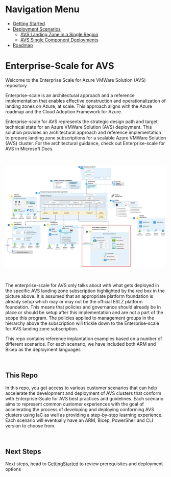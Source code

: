 # Navigation Menu

* [Getting Started](GettingStarted.md)
* [Deployment Scenarios](Scenarios.md)
  * [AVS Landing Zone in a Single Region](AVS-Landing-Zone/SingleRegion/readme.md)
  * [AVS Single Component Deployments](Examples)
* [Roadmap](ESLZStatusReport.md)


# Enterprise-Scale for AVS

Welcome to the Enterprise Scale for Azure VMWare Solution (AVS) repository

Enterprise-scale is an architectural approach and a reference implementation that enables effective construction and operationalization of landing zones on Azure, at scale. This approach aligns with the Azure roadmap and the Cloud Adoption Framework for Azure.

Enterprise-scale for AVS represents the strategic design path and target technical state for an Azure VMWare Solution (AVS) deployment. This solution provides an architectural approach and reference implementation to prepare landing zone subscriptions for a scalable Azure VMWare Solution (AVS) cluster. For the architectural guidance, check out Enterprise-scale for AVS in Microsoft Docs

<br/>

![Golden state platform foundation with AVS Landing Zone highlighted in red](./docs/images/azure-vmware-eslz-architecture.png)

<br/>

The enterprise-scale for AVS only talks about with what gets deployed in the specific AVS landing zone subscription highlighted by the red box in the picture above. It is assumed that an appropriate platform foundation is already setup which may or may not be the official ESLZ platform foundation. This means that policies and governance should already be in place or should be setup after this implementation and are not a part of the scope this program. The policies applied to management groups in the hierarchy above the subscription will trickle down to the Enterprise-scale for AVS landing zone subscription.

This repo contains reference implantation examples based on a number of different scenarios. For each scenario, we have included both ARM and Bicep as the deployment languages

<br/>

## This Repo

In this repo, you get access to various customer scenarios that can help accelerate the development and deployment of AVS clusters that conform with Enterprise-Scale for AVS best practices and guidelines. Each scenario aims to represent common customer experiences with the goal of accelerating the process of developing and deploying conforming AVS clusters using IaC as well as providing a step-by-step learning experience. Each scenario will eventually have an ARM, Bicep, PowerShell and CLI version to choose from.

<br/>

## Next Steps

Next steps, head to [GettingStarted](GettingStarted.md) to review prerequisites and deployment options
